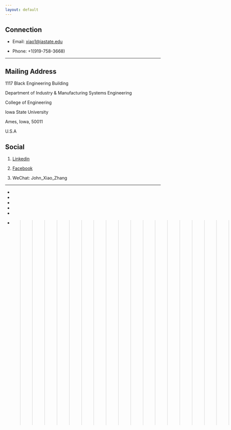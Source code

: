 ```yaml
---
layout: default
---
```


## Connection

* Email: xiao1@iastate.edu

* Phone: +1(919-758-3668)

---

## Mailing Address

 1117 Black Engineering Building
 
 Department of Industry & Manufacturing Systems Engineering

 College of Engineering
 
 Iowa State University
 
 Ames, Iowa, 50011
 
 U.S.A

## Social

1. [Linkedin](https://www.linkedin.com/in/zhangxiaoiowa/)

2. [Facebook](https://www.facebook.com/johnzhangwhut)

3. WeChat: John_Xiao_Zhang

- - -
*
*
*
*
*
* >>>>>>>>>>>>>>>>>>>>>>>>>>>>©Xiao Zhang >>>>>>>>>>>>>>>>>>>>>>>>>>>>>
